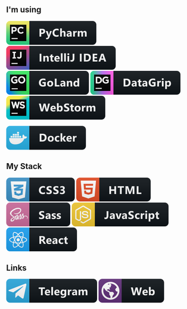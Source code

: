 ## I'm using
![PyCharm](img/pycharm.svg)
![IDEA](img/idea.svg)
![GoLand](img/goland.svg)
![DataGrip](img/datagrip.svg)
![WebStorm](img/webstorm.svg)

![Docker](img/docker.svg)

## My Stack
![CSS](img/css.svg)
![HTML](img/html.svg)
![SASS](img/sass.svg)
![JS](img/js.svg)
![React](img/react.svg)

## Links
[![Telegram](img/telegram.svg)](https://t.me/DarkShinigani)
[![WEB](img/web.svg)](https://nix13.pw)
